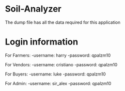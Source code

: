 # Soil-Analyzer
The dump file has all the data required for this application
# Login information
For Farmers:
-username: harry
-password: qpalzm10

For Vendors:
-username: cristiano
-password: qpalzm10

For Buyers:
-username: luke
-password: qpalzm10

For Admin:
-username: sir_alex
-password: qpalzm10